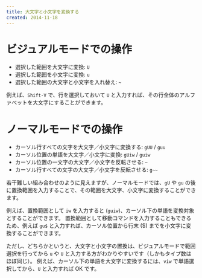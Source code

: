 ```yaml
---
title: 大文字と小文字を変換する
created: 2014-11-18
---
```


ビジュアルモードでの操作
====

* 選択した範囲を大文字に変換: `U`
* 選択した範囲を小文字に変換: `u`
* 選択した範囲の大文字と小文字を入れ替え: `~`

例えば、`Shift-V` で、行を選択しておいて `U` と入力すれば、その行全体のアルファベットを大文字にすることができます。

ノーマルモードでの操作
====

* カーソル行すべての文字を大文字／小文字に変換する: `gUU` / `guu`
* カーソル位置の単語を大文字／小文字に変換: `gUiw` / `guiw`
* カーソル位置の一文字の大文字／小文字を反転させる: `~`
* カーソル行すべての文字の大文字／小文字を反転させる: `g~~`

若干難しい組み合わせのように見えますが、ノーマルモードでは、`gU` や `gu` の後に置換範囲を入力することで、その範囲を大文字、小文字に変換することができます。

例えば、置換範囲として `iw` を入力すると (`guiw`)、カーソル下の単語を変換対象とすることができます。
置換範囲として移動コマンドを入力することもできるため、例えば `gu$` と入力すれば、カーソル位置から行末 ($) までを小文字に変換することができます。

ただし、どちらかというと、大文字と小文字の置換は、ビジュアルモードで範囲選択を行ってから `u` や `U` と入力する方がわかりやすいです（しかもタイプ数はほぼ同じ）。
例えば、カーソル下の単語を大文字に変換するには、`viw` で単語選択してから、`U` と入力すれば OK です。


